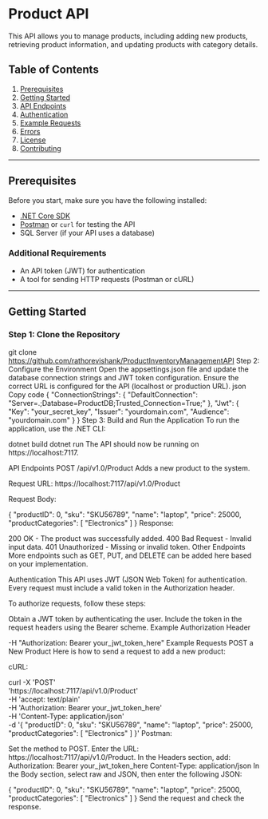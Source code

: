 # Product API

This API allows you to manage products, including adding new products, retrieving product information, and updating products with category details.

## Table of Contents
1. [Prerequisites](#prerequisites)
2. [Getting Started](#getting-started)
3. [API Endpoints](#api-endpoints)
4. [Authentication](#authentication)
5. [Example Requests](#example-requests)
6. [Errors](#errors)
7. [License](#license)
8. [Contributing](#contributing)

---

## Prerequisites

Before you start, make sure you have the following installed:
- [.NET Core SDK](https://dotnet.microsoft.com/download)
- [Postman](https://www.postman.com/) or `curl` for testing the API
- SQL Server (if your API uses a database)

### Additional Requirements
- An API token (JWT) for authentication
- A tool for sending HTTP requests (Postman or cURL)

---

## Getting Started

### Step 1: Clone the Repository

git clone https://github.com/rathorevishank/ProductInventoryManagementAPI
Step 2: Configure the Environment
Open the appsettings.json file and update the database connection strings and JWT token configuration.
Ensure the correct URL is configured for the API (localhost or production URL).
json
Copy code
{
  "ConnectionStrings": {
    "DefaultConnection": "Server=.;Database=ProductDB;Trusted_Connection=True;"
  },
  "Jwt": {
    "Key": "your_secret_key",
    "Issuer": "yourdomain.com",
    "Audience": "yourdomain.com"
  }
}
Step 3: Build and Run the Application
To run the application, use the .NET CLI:

dotnet build
dotnet run
The API should now be running on https://localhost:7117.

API Endpoints
POST /api/v1.0/Product
Adds a new product to the system.

Request URL: https://localhost:7117/api/v1.0/Product

Request Body:

{
  "productID": 0,
  "sku": "SKU56789",
  "name": "laptop",
  "price": 25000,
  "productCategories": [
    "Electronics"
  ]
}
Response:

200 OK - The product was successfully added.
400 Bad Request - Invalid input data.
401 Unauthorized - Missing or invalid token.
Other Endpoints
More endpoints such as GET, PUT, and DELETE can be added here based on your implementation.

Authentication
This API uses JWT (JSON Web Token) for authentication. Every request must include a valid token in the Authorization header.

To authorize requests, follow these steps:

Obtain a JWT token by authenticating the user.
Include the token in the request headers using the Bearer scheme.
Example Authorization Header

-H "Authorization: Bearer your_jwt_token_here"
Example Requests
POST a New Product
Here is how to send a request to add a new product:

cURL:


curl -X 'POST' \
  'https://localhost:7117/api/v1.0/Product' \
  -H 'accept: text/plain' \
  -H 'Authorization: Bearer your_jwt_token_here' \
  -H 'Content-Type: application/json' \
  -d '{
    "productID": 0,
    "sku": "SKU56789",
    "name": "laptop",
    "price": 25000,
    "productCategories": [
      "Electronics"
    ]
  }'
Postman:

Set the method to POST.
Enter the URL: https://localhost:7117/api/v1.0/Product.
In the Headers section, add:
Authorization: Bearer your_jwt_token_here
Content-Type: application/json
In the Body section, select raw and JSON, then enter the following JSON:

{
  "productID": 0,
  "sku": "SKU56789",
  "name": "laptop",
  "price": 25000,
  "productCategories": [
    "Electronics"
  ]
}
Send the request and check the response.

